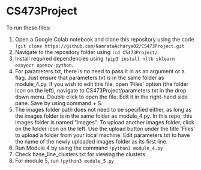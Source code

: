 # CS473Project

To run these files:

1. Open a Google Colab notebook and clone this repository using the code ```!git clone https://github.com/NamrataAcharya02/CS473Project.git``` 
2. Navigate to the repository folder using ```!cd CS473Project/```.
3. Install required dependencies using ```!pip3 install nltk sklearn easyocr opencv-python```.
4. For parameters.txt, there is no need to pass it in as an argument or a flag. Just ensure that parameters.txt is in the same folder as module_4.py. If you wish to edit this file, open 'Files' option (the folder icon on the left), navigate to CS473Project/parameters.txt in the drop down menu. Double click to open the file. Edit it in the right-hand side pane. Save by using command + S.
5. The images folder path does not need to be specified either, as long as the images folder is in the same folder as module_4.py. In this repo, this images folder is named "images". To upload another images folder, click on the folder icon on the left. Use the upload button under the title 'Files' to upload a folder from your local machine. Edit parameters.txt to have the name of the newly uploaded images folder as its first line.
6. Run Module 4 by using the command ```!python3 module_4.py```
7. Check base_line_clusters.txt for viewing the clusters.
8. For module 5, run ```!python3 module_5.py```
